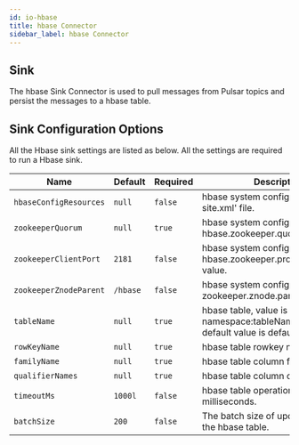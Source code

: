 ```yaml
---
id: io-hbase
title: hbase Connector
sidebar_label: hbase Connector
---
```


## Sink

The hbase Sink Connector is used to pull messages from Pulsar topics and persist the messages
to a hbase table.

## Sink Configuration Options

All the Hbase sink settings are listed as below. All the settings are required to run a Hbase sink.

| Name | Default | Required | Description |
|------|---------|----------|-------------|
| `hbaseConfigResources` | `null` | `false` | hbase system configuration 'hbase-site.xml' file. |
| `zookeeperQuorum` | `null` | `true` | hbase system configuration about hbase.zookeeper.quorum value. |
| `zookeeperClientPort` | `2181` | `false` | hbase system configuration about hbase.zookeeper.property.clientPort value. |
| `zookeeperZnodeParent` | `/hbase` | `false` | hbase system configuration about zookeeper.znode.parent value. |
| `tableName` | `null` | `true` | hbase table, value is namespace:tableName, namespace default value is default. |
| `rowKeyName` | `null` | `true` | hbase table rowkey name. |
| `familyName` | `null` | `true` | hbase table column family name. |
| `qualifierNames` | `null` | `true` | hbase table column qualifier names. |
| `timeoutMs` | `1000l` | `false` | hbase table operation timeout in milliseconds. |
| `batchSize` | `200` | `false` | The batch size of updates made to the hbase table. |
